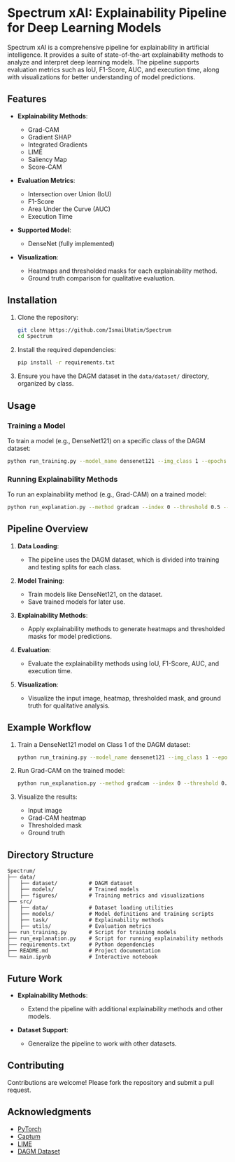 # Spectrum xAI: Explainability Pipeline for Deep Learning Models

Spectrum xAI is a comprehensive pipeline for explainability in artificial intelligence. It provides a suite of state-of-the-art explainability methods to analyze and interpret deep learning models. The pipeline supports evaluation metrics such as IoU, F1-Score, AUC, and execution time, along with visualizations for better understanding of model predictions.

## Features

- **Explainability Methods**:
  - Grad-CAM
  - Gradient SHAP
  - Integrated Gradients
  - LIME
  - Saliency Map
  - Score-CAM

- **Evaluation Metrics**:
  - Intersection over Union (IoU)
  - F1-Score
  - Area Under the Curve (AUC)
  - Execution Time

- **Supported Model**:
  - DenseNet (fully implemented)

- **Visualization**:
  - Heatmaps and thresholded masks for each explainability method.
  - Ground truth comparison for qualitative evaluation.

## Installation

1. Clone the repository:
   ```bash
   git clone https://github.com/IsmailHatim/Spectrum
   cd Spectrum
   ```

2. Install the required dependencies:
   ```bash
   pip install -r requirements.txt
   ```

3. Ensure you have the DAGM dataset in the `data/dataset/` directory, organized by class.

## Usage

### Training a Model

To train a model (e.g., DenseNet121) on a specific class of the DAGM dataset:
```bash
python run_training.py --model_name densenet121 --img_class 1 --epochs 10 --batch_size 32 --learning_rate 0.0001 --plot
```

### Running Explainability Methods

To run an explainability method (e.g., Grad-CAM) on a trained model:
```bash
python run_explanation.py --method gradcam --index 0 --threshold 0.5 --img_class 1 --model_name densenet121 --conv_layer_index -2
```

## Pipeline Overview

1. **Data Loading**:
   - The pipeline uses the DAGM dataset, which is divided into training and testing splits for each class.

2. **Model Training**:
   - Train models like DenseNet121, on the dataset.
   - Save trained models for later use.

3. **Explainability Methods**:
   - Apply explainability methods to generate heatmaps and thresholded masks for model predictions.

4. **Evaluation**:
   - Evaluate the explainability methods using IoU, F1-Score, AUC, and execution time.

5. **Visualization**:
   - Visualize the input image, heatmap, thresholded mask, and ground truth for qualitative analysis.

## Example Workflow

1. Train a DenseNet121 model on Class 1 of the DAGM dataset:
   ```bash
   python run_training.py --model_name densenet121 --img_class 1 --epochs 10 --batch_size 32 --learning_rate 0.0001 --plot
   ```

2. Run Grad-CAM on the trained model:
   ```bash
   python run_explanation.py --method gradcam --index 0 --threshold 0.5 --img_class 1 --model_name densenet121 --conv_layer_index -2
   ```

3. Visualize the results:
   - Input image
   - Grad-CAM heatmap
   - Thresholded mask
   - Ground truth

## Directory Structure

```
Spectrum/
├── data/
│   ├── dataset/          # DAGM dataset
│   ├── models/           # Trained models
│   ├── figures/          # Training metrics and visualizations
├── src/
│   ├── data/             # Dataset loading utilities
│   ├── models/           # Model definitions and training scripts
│   ├── task/             # Explainability methods
│   ├── utils/            # Evaluation metrics
├── run_training.py       # Script for training models
├── run_explanation.py    # Script for running explainability methods
├── requirements.txt      # Python dependencies
├── README.md             # Project documentation
└── main.ipynb            # Interactive notebook
```

## Future Work

- **Explainability Methods**:
  - Extend the pipeline with additional explainability methods and other models.

- **Dataset Support**:
  - Generalize the pipeline to work with other datasets.

## Contributing

Contributions are welcome! Please fork the repository and submit a pull request.

## Acknowledgments

- [PyTorch](https://pytorch.org/)
- [Captum](https://captum.ai/)
- [LIME](https://github.com/marcotcr/lime)
- [DAGM Dataset](https://hci.iwr.uni-heidelberg.de/node/3616)
